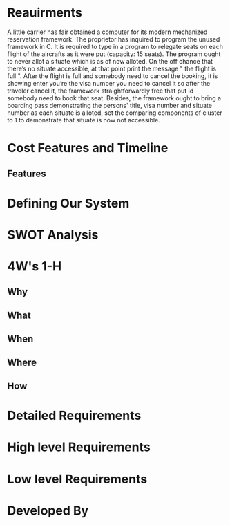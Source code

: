    # Reauirments

  A little carrier has fair obtained a computer for its modern mechanized reservation framework. The proprietor has inquired to program the unused framework in C. It is required to type in a program to relegate seats on each flight of the aircrafts as it were put (capacity: 15 seats). The program ought to never allot a situate which is as of now alloted. On the off chance that there’s no situate accessible, at that point print the message " the flight is full ". After the flight is full and somebody need to cancel the booking, it is showing enter you’re the visa number you need to cancel it so after the traveler cancel it, the framework straightforwardly free that put id somebody need to book that seat. Besides, the framework ought to bring a boarding pass demonstrating the persons' title, visa number and situate number as each situate is alloted, set the comparing components of cluster to 1 to demonstrate that situate is now not accessible.
  
   # Cost Features and Timeline
   ## Features
   
   
   
   
   # Defining Our System
   
   # SWOT Analysis
   
   
   # 4W's 1-H
   
   ## Why
   ## What
   ## When
   ## Where
   ## How
   
   # Detailed Requirements
   
   
   # High level Requirements
   
   # Low level Requirements
   # Developed By

